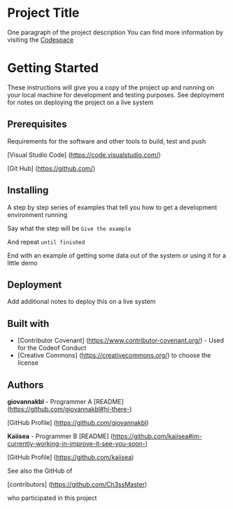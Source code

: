 # Project Title

One paragraph of the project description
You can find more information by visiting the [Codespace](https://codespaceacademy.com/)

# Getting Started

These instructions will give you a copy of the project up and running on your local machine for development and testing purposes. See deployment for notes on deploying the project on a live system

## Prerequisites

Requirements for the software and other tools to build, test and push 

[Visual Studio Code] (https://code.visualstudio.com/)

[Git Hub] (https://github.com/)

## Installing

A step by step series of examples that tell you how to get a development environment running

Say what the step will be
`Give the example`

And repeat
`until finished`

End with an example of getting some data out of the system or using it for a little demo

## Deployment

Add additional notes to deploy this on a live system

## Built with

- [Contributor Covenant] (https://www.contributor-covenant.org/) - Used for the Codeof Conduct
- [Creative Commons] (https://creativecommons.org/) to choose the license

## Authors

**giovannakbl** - Programmer A [README] (https://github.com/giovannakbl#hi-there-)

[GitHub Profile] (https://github.com/giovannakbl)

**Kaiisea** - Programmer B [README] (https://github.com/kaiisea#im-currently-working-in-improve-it-see-you-soon-)

[GitHub Profile] (https://github.com/kaiisea)

See also the GitHub of

[contributors] (https://github.com/Ch3ssMaster)

who participated in this project